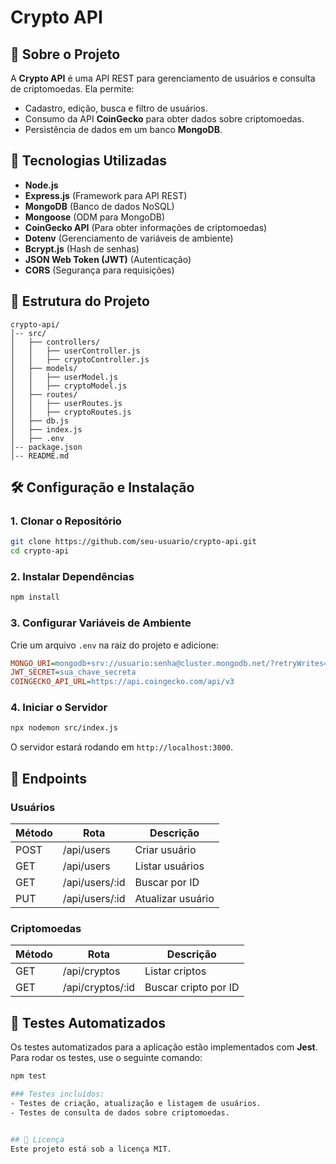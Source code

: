 # Crypto API

## 📌 Sobre o Projeto
A **Crypto API** é uma API REST para gerenciamento de usuários e consulta de criptomoedas. Ela permite:
- Cadastro, edição, busca e filtro de usuários.
- Consumo da API **CoinGecko** para obter dados sobre criptomoedas.
- Persistência de dados em um banco **MongoDB**.

## 🚀 Tecnologias Utilizadas
- **Node.js**
- **Express.js** (Framework para API REST)
- **MongoDB** (Banco de dados NoSQL)
- **Mongoose** (ODM para MongoDB)
- **CoinGecko API** (Para obter informações de criptomoedas)
- **Dotenv** (Gerenciamento de variáveis de ambiente)
- **Bcrypt.js** (Hash de senhas)
- **JSON Web Token (JWT)** (Autenticação)
- **CORS** (Segurança para requisições)

## 📂 Estrutura do Projeto
```
crypto-api/
│-- src/
│   ├── controllers/
│   │   ├── userController.js
│   │   ├── cryptoController.js
│   ├── models/
│   │   ├── userModel.js
│   │   ├── cryptoModel.js
│   ├── routes/
│   │   ├── userRoutes.js
│   │   ├── cryptoRoutes.js
│   ├── db.js
│   ├── index.js
│   ├── .env
│-- package.json
│-- README.md
```

## 🛠 Configuração e Instalação
### **1. Clonar o Repositório**
```sh
git clone https://github.com/seu-usuario/crypto-api.git
cd crypto-api
```

### **2. Instalar Dependências**
```sh
npm install
```

### **3. Configurar Variáveis de Ambiente**
Crie um arquivo `.env` na raiz do projeto e adicione:
```ini
MONGO_URI=mongodb+srv://usuario:senha@cluster.mongodb.net/?retryWrites=true&w=majority
JWT_SECRET=sua_chave_secreta
COINGECKO_API_URL=https://api.coingecko.com/api/v3
```

### **4. Iniciar o Servidor**
```sh
npx nodemon src/index.js
```
O servidor estará rodando em `http://localhost:3000`.

## 📌 Endpoints
### **Usuários**
| Método | Rota             | Descrição |
|---------|-----------------|-------------|
| POST    | /api/users      | Criar usuário |
| GET     | /api/users      | Listar usuários |
| GET     | /api/users/:id  | Buscar por ID |
| PUT     | /api/users/:id  | Atualizar usuário |

### **Criptomoedas**
| Método | Rota             | Descrição |
|---------|-----------------|-------------|
| GET     | /api/cryptos    | Listar criptos |
| GET     | /api/cryptos/:id | Buscar cripto por ID |

## 🧪 Testes Automatizados
Os testes automatizados para a aplicação estão implementados com **Jest**. Para rodar os testes, use o seguinte comando:

```sh
npm test

### Testes incluídos:
- Testes de criação, atualização e listagem de usuários.
- Testes de consulta de dados sobre criptomoedas.


## 📄 Licença
Este projeto está sob a licença MIT.

